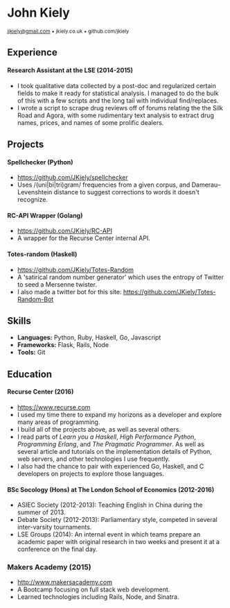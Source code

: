 # John Kiely
<sub>jjkiely@gmail.com • jkiely.co.uk • github.com/jkiely </sub>

## Experience

#### Research Assistant at the LSE (2014-2015)
- I took qualitative data collected by a post-doc and regularized certain fields to make it ready for statistical analysis. I managed to do the bulk of this with a few scripts and the long tail with individual find/replaces.
- I wrote a script to scrape drug reviews off of forums relating the the Silk Road and Agora, with some rudimentary text analysis to extract drug names, prices, and names of some prolific dealers.

## Projects

#### Spellchecker (Python)
- https://github.com/JKiely/spellchecker
- Uses /(uni|bi|tri)gram/ frequencies from a given corpus, and Damerau–Levenshtein distance to suggest corrections to words it doesn't recognize.

#### RC-API Wrapper (Golang)
- https://github.com/JKiely/RC-API
- A wrapper for the Recurse Center internal API.

#### Totes-random (Haskell)
- https://github.com/JKiely/Totes-Random
- A 'satirical random number generator' which uses the entropy of Twitter to seed a Mersenne twister.
- I also made a twitter bot for this site: https://github.com/JKiely/Totes-Random-Bot

## Skills

- **Languages:** Python, Ruby, Haskell, Go, Javascript
- **Frameworks:** Flask, Rails, Node
- **Tools:** Git

## Education

#### Recurse Center (2016)
- https://www.recurse.com
- I used my time there to expand my horizons as a developer and explore many areas of programming.
- I build all of the projects above, as well as several others.
- I read parts of *Learn you a Haskell*, *High Performance Python*, *Programming Erlang*, and *The Pragmatic Programmer*. As well as several article and tutorials on the implementation details of Python, web servers, and other technologies I use frequently.
- I also had the chance to pair with experienced Go, Haskell, and C developers on projects to explore those languages.

#### BSc Socology (Hons) at The London School of Economics (2012-2016)
- ASIEC Society (2012-2013): Teaching English in China during the summer of 2013.
- Debate Society (2012-2013): Parliamentary style, competed in several inter-varsity tournaments.
- LSE Groups (2014): An internal event in which teams prepare an academic paper with original research in two weeks and present it at a conference on the final day.

### Makers Academy (2015)
- http://www.makersacademy.com
- A Bootcamp focusing on full stack web development.
- Learned technologies including Rails, Node, and Sinatra.
